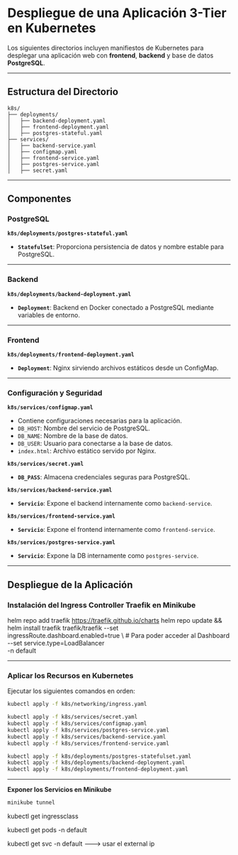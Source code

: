 # Despliegue de una Aplicación 3-Tier en Kubernetes

Los siguientes directorios incluyen manifiestos de Kubernetes para desplegar una aplicación web con **frontend**, **backend** y base de datos **PostgreSQL**.

---

## Estructura del Directorio

```
k8s/
├── deployments/
│   ├── backend-deployment.yaml
│   ├── frontend-deployment.yaml
│   ├── postgres-stateful.yaml
├── services/
│   ├── backend-service.yaml
│   ├── configmap.yaml
│   ├── frontend-service.yaml
│   ├── postgres-service.yaml
│   ├── secret.yaml
```

---

## Componentes

### PostgreSQL
 **`k8s/deployments/postgres-stateful.yaml`**
- **`StatefulSet`**: Proporciona persistencia de datos y nombre estable para PostgreSQL.

---

### Backend
 **`k8s/deployments/backend-deployment.yaml`**
- **`Deployment`**: Backend en Docker conectado a PostgreSQL mediante variables de entorno.

---

### Frontend
 **`k8s/deployments/frontend-deployment.yaml`**
- **`Deployment`**: Nginx sirviendo archivos estáticos desde un ConfigMap.

---

### Configuración y Seguridad
 **`k8s/services/configmap.yaml`**
- Contiene configuraciones necesarias para la aplicación.
- `DB_HOST`: Nombre del servicio de PostgreSQL.
- `DB_NAME`: Nombre de la base de datos.
- `DB_USER`: Usuario para conectarse a la base de datos.
- `index.html`: Archivo estático servido por Nginx.

 **`k8s/services/secret.yaml`**
- **`DB_PASS`**: Almacena credenciales seguras para PostgreSQL.

 **`k8s/services/backend-service.yaml`**
- **`Servicio`**: Expone el backend internamente como `backend-service`.

 **`k8s/services/frontend-service.yaml`**
- **`Servicio`**: Expone el frontend internamente como `frontend-service`.

 **`k8s/services/postgres-service.yaml`**
- **`Servicio`**: Expone la DB internamente como `postgres-service`.

---

## Despliegue de la Aplicación

### Instalación del Ingress Controller Traefik en Minikube

helm repo add traefik https://traefik.github.io/charts
helm repo update && helm install traefik traefik/traefik
  --set ingressRoute.dashboard.enabled=true \ # Para poder acceder al Dashboard
  --set service.type=LoadBalancer \
  -n default

---

### Aplicar los Recursos en Kubernetes
Ejecutar los siguientes comandos en orden:

```bash
kubectl apply -f k8s/networking/ingress.yaml

kubectl apply -f k8s/services/secret.yaml
kubectl apply -f k8s/services/configmap.yaml
kubectl apply -f k8s/services/postgres-service.yaml
kubectl apply -f k8s/services/backend-service.yaml
kubectl apply -f k8s/services/frontend-service.yaml

kubectl apply -f k8s/deployments/postgres-statefulset.yaml
kubectl apply -f k8s/deployments/backend-deployment.yaml
kubectl apply -f k8s/deployments/frontend-deployment.yaml
```

---

 **Exponer los Servicios en Minikube**
```bash
minikube tunnel
```
kubectl get ingressclass

kubectl get pods -n default

kubectl get svc -n default ---> usar el external ip